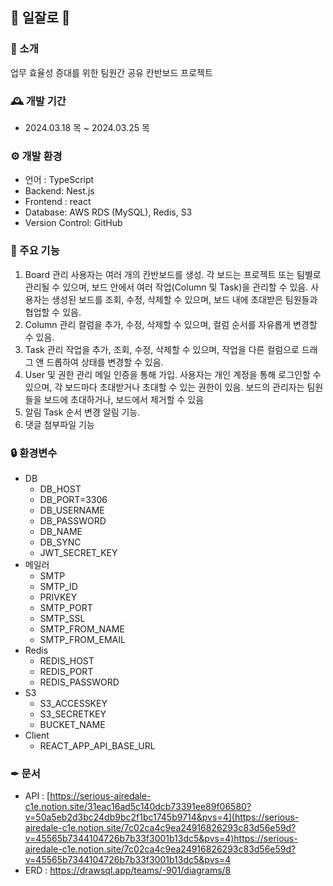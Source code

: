 ## 📝 일잘로 📝

### 🔎 소개
업무 효율성 증대를 위한 팀원간 공유 칸반보드 프로젝트

### 🕰️ 개발 기간
- 2024.03.18 목 ~ 2024.03.25 목

### ⚙️ 개발 환경
- 언어 : TypeScript
- Backend: Nest.js
- Frontend : react
- Database: AWS RDS (MySQL), Redis, S3
- Version Control: GitHub

### 📌 주요 기능
1. Board 관리
사용자는 여러 개의 칸반보드를 생성. 각 보드는 프로젝트 또는 팀별로 관리될 수 있으며, 보드 안에서 여러 작업(Column 및 Task)을 관리할 수 있음.
사용자는 생성된 보드를 조회, 수정, 삭제할 수 있으며, 보드 내에 초대받은 팀원들과 협업할 수 있음.
2. Column 관리
컬럼을 추가, 수정, 삭제할 수 있으며, 컬럼 순서를 자유롭게 변경할 수 있음.
3. Task 관리
작업을 추가, 조회, 수정, 삭제할 수 있으며, 작업을 다른 컬럼으로 드래그 앤 드롭하여 상태를 변경할 수 있음.
4. User 및 권한 관리
메일 인증을 통해 가입.
사용자는 개인 계정을 통해 로그인할 수 있으며, 각 보드마다 초대받거나 초대할 수 있는 권한이 있음.
보드의 관리자는 팀원들을 보드에 초대하거나, 보드에서 제거할 수 있음
5. 알림
Task 순서 변경 알림 기능.
6. 댓글 첨부파일 기능

### 🔒 환경변수
* DB
  - DB_HOST
  - DB_PORT=3306
  - DB_USERNAME
  - DB_PASSWORD
  - DB_NAME
  - DB_SYNC
  - JWT_SECRET_KEY
* 메일러
  - SMTP
  - SMTP_ID
  - PRIVKEY
  - SMTP_PORT
  - SMTP_SSL
  - SMTP_FROM_NAME
  - SMTP_FROM_EMAIL
* Redis
  - REDIS_HOST
  - REDIS_PORT
  - REDIS_PASSWORD
* S3
  - S3_ACCESSKEY
  - S3_SECRETKEY
  - BUCKET_NAME
* Client
  - REACT_APP_API_BASE_URL

 ### ✒ 문서
 - API : [https://serious-airedale-c1e.notion.site/31eac16ad5c140dcb73391ee89f06580?v=50a5eb2d3bc24db9bc2f1bc1745b9714&pvs=4](https://serious-airedale-c1e.notion.site/7c02ca4c9ea24916826293c83d56e59d?v=45565b7344104726b7b33f3001b13dc5&pvs=4)https://serious-airedale-c1e.notion.site/7c02ca4c9ea24916826293c83d56e59d?v=45565b7344104726b7b33f3001b13dc5&pvs=4
 - ERD : https://drawsql.app/teams/-901/diagrams/8

